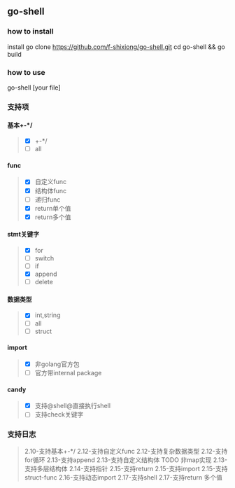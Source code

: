 ## go-shell
### how to install
install go
clone https://github.com/f-shixiong/go-shell.git
cd go-shell && go build
### how to use
go-shell [your file]

### 支持项
#### 基本+-*/
> - [x] +-*/
> - [ ] all
#### func
> - [x] 自定义func
> - [x] 结构体func
> - [ ] 递归func
> - [x] return单个值
> - [x] return多个值
#### stmt关键字
> - [x] for
> - [ ] switch
> - [ ] if
> - [x] append
> - [ ] delete
#### 数据类型
> - [x] int,string
> - [ ] all
> - [ ] struct
#### import
> - [x] 非golang官方包
> - [ ] 官方带internal package

#### candy
> - [x] 支持@shell@直接执行shell
> - [ ] 支持check关键字

### 支持日志
> 2.10-支持基本+-*/
> 2.12-支持自定义func
> 2.12-支持复杂数据类型
> 2.12-支持for循环
> 2.13-支持append
> 2.13-支持自定义结构体 TODO 非map实现
> 2.13-支持多层结构体
> 2.14-支持指针
> 2.15-支持return
> 2.15-支持import
> 2.15-支持struct-func
> 2.16-支持动态import
> 2.17-支持shell
> 2.17-支持return 多个值
